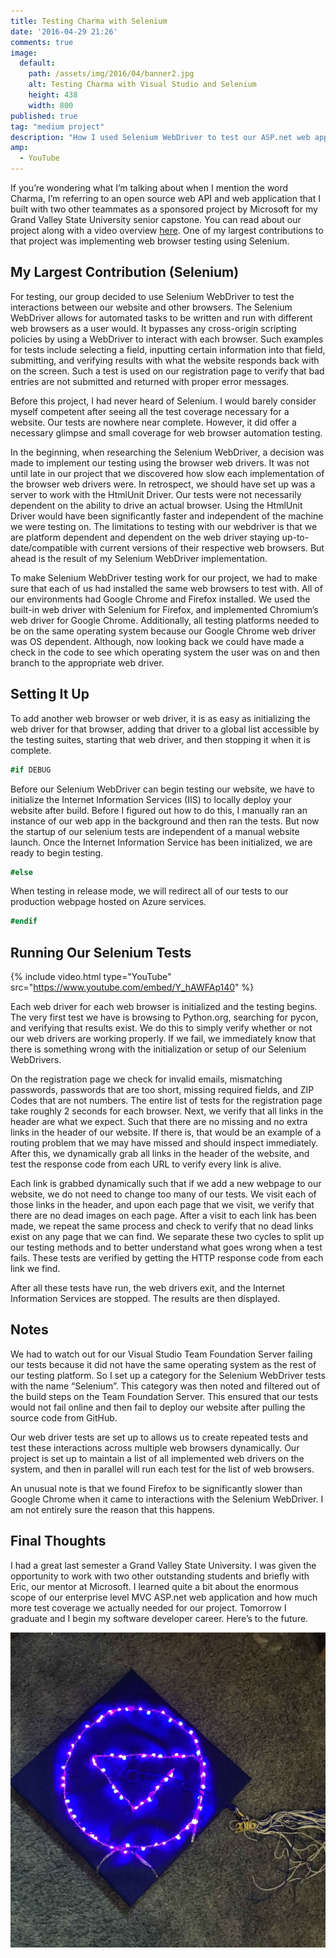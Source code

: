 ```yaml
---
title: Testing Charma with Selenium
date: '2016-04-29 21:26'
comments: true
image:
  default:  
    path: /assets/img/2016/04/banner2.jpg
    alt: Testing Charma with Visual Studio and Selenium
    height: 438
    width: 800
published: true
tag: "medium project"
description: "How I used Selenium WebDriver to test our ASP.net web application, Charma. We use the Google Chrome and Firefox webdriver to test our website."
amp:
  - YouTube
---
```


If you’re wondering what I’m talking about when I mention the word Charma, I’m referring to an open source web API and web application that I built with two other teammates as a sponsored project by Microsoft for my Grand Valley State University senior capstone. You can read about our project along with a video overview [here](/blog/2016/04/charma-gamifying-volunteer-process/). One of my largest contributions to that project was implementing web browser testing using Selenium.

## My Largest Contribution (Selenium)

For testing, our group decided to use Selenium WebDriver to test the interactions between our website and other browsers. The Selenium WebDriver allows for automated tasks to be written and run with different web browsers as a user would. It bypasses any cross-origin scripting policies by using a WebDriver to interact with each browser. Such examples for tests include selecting a field, inputting certain information into that field, submitting, and verifying results with what the website responds back with on the screen. Such a test is used on our registration page to verify that bad entries are not submitted and returned with proper error messages.

Before this project, I had never heard of Selenium. I would barely consider myself competent after seeing all the test coverage necessary for a website. Our tests are nowhere near complete. However, it did offer a necessary glimpse and small coverage for web browser automation testing.

In the beginning, when researching the Selenium WebDriver, a decision was made to implement our testing using the browser web drivers. It was not until late in our project that we discovered how slow each implementation of the browser web drivers were. In retrospect, we should have set up was a server to work with the HtmlUnit Driver. Our tests were not necessarily dependent on the ability to drive an actual browser. Using the HtmlUnit Driver would have been significantly faster and independent of the machine we were testing on. The limitations to testing with our webdriver is that we are platform dependent and dependent on the web driver staying up-to-date/compatible with current versions of their respective web browsers. But ahead is the result of my Selenium WebDriver implementation.

To make Selenium WebDriver testing work for our project, we had to make sure that each of us had installed the same web browsers to test with. All of our environments had Google Chrome and Firefox installed. We used the built-in web driver with Selenium for Firefox, and implemented Chromium’s web driver for Google Chrome. Additionally, all testing platforms needed to be on the same operating system because our Google Chrome web driver was OS dependent. Although, now looking back we could have made a check in the code to see which operating system the user was on and then branch to the appropriate web driver.

## Setting It Up

To add another web browser or web driver, it is as easy as initializing the web driver for that browser, adding that driver to a global list accessible by the testing suites, starting that web driver, and then stopping it when it is complete.

```C#
#if DEBUG
```

Before our Selenium WebDriver can begin testing our website, we have to initialize the Internet Information Services (IIS) to locally deploy your website after build. Before I figured out how to do this, I manually ran an instance of our web app in the background and then ran the tests. But now the startup of our selenium tests are independent of a manual website launch. Once the Internet Information Service has been initialized, we are ready to begin testing.

```C#
#else
```

When testing in release mode, we will redirect all of our tests to our production webpage hosted on Azure services.

```C#
#endif
```

## Running Our Selenium Tests

{% include video.html
  type="YouTube"
  src="https://www.youtube.com/embed/Y_hAWFAp140"
%}

Each web driver for each web browser is initialized and the testing begins. The very first test we have is browsing to Python.org, searching for pycon, and verifying that results exist. We do this to simply verify whether or not our web drivers are working properly. If we fail, we immediately know that there is something wrong with the initialization or setup of our Selenium WebDrivers.

On the registration page we check for invalid emails, mismatching passwords, passwords that are too short, missing required fields, and ZIP Codes that are not numbers. The entire list of tests for the registration page take roughly 2 seconds for each browser. Next, we verify that all links in the header are what we expect. Such that there are no missing and no extra links in the header of our website. If there is, that would be an example of a routing problem that we may have missed and should inspect immediately. After this, we dynamically grab all links in the header of the website, and test the response code from each URL to verify every link is alive.

Each link is grabbed dynamically such that if we add a new webpage to our website, we do not need to change too many of our tests. We visit each of those links in the header, and upon each page that we visit, we verify that there are no dead images on each page. After a visit to each link has been made, we repeat the same process and check to verify that no dead links exist on any page that we can find. We separate these two cycles to split up our testing methods and to better understand what goes wrong when a test fails. These tests are verified by getting the HTTP response code from each link we find.

After all these tests have run, the web drivers exit, and the Internet Information Services are stopped. The results are then displayed.


## Notes

We had to watch out for our Visual Studio Team Foundation Server failing our tests because it did not have the same operating system as the rest of our testing platform. So I set up a category for the Selenium WebDriver tests with the name “Selenium”. This category was then noted and filtered out of the build steps on the Team Foundation Server. This ensured that our tests would not fail online and then fail to deploy our website after pulling the source code from GitHub.

Our web driver tests are set up to allows us to create repeated tests and test these interactions across multiple web browsers dynamically. Our project is set up to maintain a list of all implemented web drivers on the system, and then in parallel will run each test for the list of web browsers.

An unusual note is that we found Firefox to be significantly slower than Google Chrome when it came to interactions with the Selenium WebDriver. I am not entirely sure the reason that this happens.

## Final Thoughts

I had a great last semester a Grand Valley State University. I was given the opportunity to work with two other outstanding students and briefly with Eric, our mentor at Microsoft. I learned quite a bit about the enormous scope of our enterprise level MVC ASP.net web application and how much more test coverage we actually needed for our project. Tomorrow I graduate and I begin my software developer career. Here’s to the future.

![my graduation cap lined with LED strings](/assets/img/2016/04/cap.jpg)
